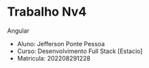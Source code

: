 # Trabalho Nv4

Angular

* Aluno: Jefferson Ponte Pessoa
* Curso: Desenvolvimento Full Stack [Estacio]
* Matricula: 202208291228
